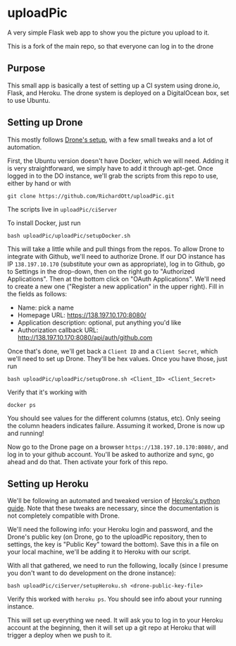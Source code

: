# uploadPic

A very simple Flask web app to show you the picture you upload to it.

This is a fork of the main repo, so that everyone can log in to the drone

## Purpose

This small app is basically a test of setting up a CI system using
drone.io, Flask, and Heroku.  The drone system is deployed on a
DigitalOcean box, set to use Ubuntu.

## Setting up Drone

This mostly follows [Drone's
setup](https://www.digitalocean.com/community/tutorials/how-to-perform-continuous-integration-testing-with-drone-io-on-coreos-and-docker),
with a few small tweaks and a lot of automation.

First, the Ubuntu version doesn't have Docker, which we will need.
Adding it is very straightforward, we simply have to add it through
apt-get.  Once logged in to the DO instance, we'll grab the scripts
from this repo to use, either by hand or with

```
git clone https://github.com/RichardOtt/uploadPic.git
```

The scripts live in `uploadPic/ciServer`

To install Docker, just run

```
bash uploadPic/uploadPic/setupDocker.sh
```

This will take a little while and pull things from the repos.  To
allow Drone to integrate with Github, we'll need to authorize Drone.
If our DO instance has IP `138.197.10.170` (substitute your own as
appropriate), log in to Github, go to Settings in the drop-down, then
on the right go to "Authorized Applications".  Then at the bottom
click on "OAuth Applications".  We'll need to create a new one
("Register a new application" in the upper right).  Fill in the fields
as follows:

- Name: pick a name
- Homepage URL: https://138.197.10.170:8080/
- Application description: optional, put anything you'd like
- Authorization callback URL: http://138.197.10.170:8080/api/auth/github.com

Once that's done, we'll get back a `Client ID` and a `Client Secret`,
which we'll need to set up Drone.  They'll be hex values.  Once you have those,
just run

```
bash uploadPic/uploadPic/setupDrone.sh <Client_ID> <Client_Secret>
```

Verify that it's working with

```
docker ps
```

You should see values for the different columns (status, etc).  Only
seeing the column headers indicates failure.  Assuming it worked,
Drone is now up and running!

Now go to the Drone page on a browser `https://138.197.10.170:8080/`, and log
in to your github account.  You'll be asked to authorize and sync, go ahead and
do that.  Then activate your fork of this repo.

## Setting up Heroku

We'll be following an automated and tweaked version of [Heroku's
python
guide](https://devcenter.heroku.com/articles/getting-started-with-python#introduction).
Note that these tweaks are necessary, since the documentation is not
completely compatible with Drone.

We'll need the following info: your Heroku login and password, and the
Drone's public key (on Drone, go to the uploadPic repository, then to
settings, the key is "Public Key" toward the bottom).  Save this in a file
on your local machine, we'll be adding it to Heroku with our script.

With all that gathered, we need to run the following, locally (since I
presume you don't want to do development on the drone instance):

```
bash uploadPic/ciServer/setupHeroku.sh <drone-public-key-file>
```

Verify this worked with `heroku ps`.  You should see info about your
running instance.

This will set up everything we need.  It will ask you to log in to your Heroku
account at the beginning, then it will set up a git repo at Heroku that will
trigger a deploy when we push to it.

